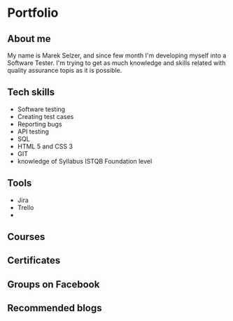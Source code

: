 # Portfolio
## About me
 My name is Marek Selzer, and since few month I'm developing myself into a Software Tester. I'm trying to get as much knowledge and skills related with quality assurance topis as it is possible. 
## Tech skills
* Software testing
* Creating test cases
* Reporting bugs
* API testing
* SQL
* HTML 5 and CSS 3
* GIT
* knowledge of Syllabus ISTQB Foundation level

## Tools
* Jira
* Trello
* 
## Courses 
## Certificates
## Groups on Facebook
## Recommended blogs
## 
